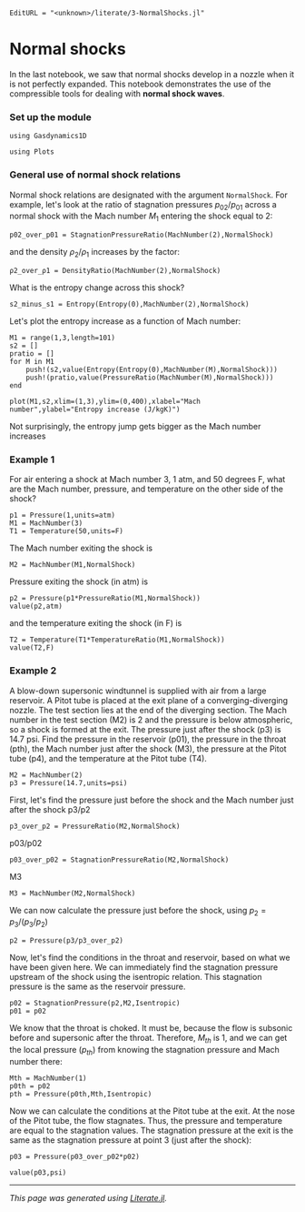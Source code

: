 ```@meta
EditURL = "<unknown>/literate/3-NormalShocks.jl"
```

# Normal shocks
In the last notebook, we saw that normal shocks develop in a nozzle when it is
not perfectly expanded. This notebook demonstrates the use of the compressible tools
for dealing with **normal shock waves**.

### Set up the module

```@example 3-NormalShocks
using Gasdynamics1D
```

```@example 3-NormalShocks
using Plots
```

### General use of normal shock relations
Normal shock relations are designated with the argument `NormalShock`. For example,
let's look at the ratio of stagnation pressures $p_{02}/p_{01}$ across a normal shock
 with the Mach number $M_1$ entering the shock equal to 2:

```@example 3-NormalShocks
p02_over_p01 = StagnationPressureRatio(MachNumber(2),NormalShock)
```

and the density $\rho_2/\rho_1$ increases by the factor:

```@example 3-NormalShocks
ρ2_over_ρ1 = DensityRatio(MachNumber(2),NormalShock)
```

What is the entropy change across this shock?

```@example 3-NormalShocks
s2_minus_s1 = Entropy(Entropy(0),MachNumber(2),NormalShock)
```

Let's plot the entropy increase as a function of Mach number:

```@example 3-NormalShocks
M1 = range(1,3,length=101)
s2 = []
pratio = []
for M in M1
    push!(s2,value(Entropy(Entropy(0),MachNumber(M),NormalShock)))
    push!(pratio,value(PressureRatio(MachNumber(M),NormalShock)))
end
```

```@example 3-NormalShocks
plot(M1,s2,xlim=(1,3),ylim=(0,400),xlabel="Mach number",ylabel="Entropy increase (J/kgK)")
```

Not surprisingly, the entropy jump gets bigger as the Mach number increases

### Example 1
For air entering a shock at Mach number 3, 1 atm, and 50 degrees F, what are the
Mach number, pressure, and temperature on the other side of the shock?

```@example 3-NormalShocks
p1 = Pressure(1,units=atm)
M1 = MachNumber(3)
T1 = Temperature(50,units=F)
```

The Mach number exiting the shock is

```@example 3-NormalShocks
M2 = MachNumber(M1,NormalShock)
```

Pressure exiting the shock (in atm) is

```@example 3-NormalShocks
p2 = Pressure(p1*PressureRatio(M1,NormalShock))
value(p2,atm)
```

and the temperature exiting the shock (in F) is

```@example 3-NormalShocks
T2 = Temperature(T1*TemperatureRatio(M1,NormalShock))
value(T2,F)
```

### Example 2
A blow-down supersonic windtunnel is supplied with air from a large reservoir.
A Pitot tube is placed at the exit plane of a converging-diverging nozzle. The test
section lies at the end of the diverging section. The Mach number in the test
section (M2) is 2 and the pressure is below atmospheric, so a shock is formed at
the exit. The pressure just after the shock (p3) is 14.7 psi. Find the pressure in
the reservoir (p01), the pressure in the throat (pth), the Mach number just after
the shock (M3), the pressure at the Pitot tube (p4), and the temperature at the Pitot
 tube (T4).

```@example 3-NormalShocks
M2 = MachNumber(2)
p3 = Pressure(14.7,units=psi)
```

First, let's find the pressure just before the shock and the Mach number
just after the shock
p3/p2

```@example 3-NormalShocks
p3_over_p2 = PressureRatio(M2,NormalShock)
```

p03/p02

```@example 3-NormalShocks
p03_over_p02 = StagnationPressureRatio(M2,NormalShock)
```

M3

```@example 3-NormalShocks
M3 = MachNumber(M2,NormalShock)
```

We can now calculate the pressure just before the shock, using $p_2 = p_3/(p_3/p_2)$

```@example 3-NormalShocks
p2 = Pressure(p3/p3_over_p2)
```

Now, let's find the conditions in the throat and reservoir, based on what we have
 been given here. We can immediately find the stagnation pressure upstream of the
 shock using the isentropic relation. This stagnation pressure is the same as the
 reservoir pressure.

```@example 3-NormalShocks
p02 = StagnationPressure(p2,M2,Isentropic)
p01 = p02
```

We know that the throat is choked. It must be, because the flow is subsonic before
and supersonic after the throat. Therefore, $M_{th}$ is 1, and we can get the local
pressure ($p_{th}$) from knowing the stagnation pressure and Mach number there:

```@example 3-NormalShocks
Mth = MachNumber(1)
p0th = p02
pth = Pressure(p0th,Mth,Isentropic)
```

Now we can calculate the conditions at the Pitot tube at the exit. At the nose of
the Pitot tube, the flow stagnates. Thus, the pressure and temperature are equal
to the stagnation values. The stagnation pressure at the exit is the same as the
stagnation pressure at point 3 (just after the shock):

```@example 3-NormalShocks
p03 = Pressure(p03_over_p02*p02)
```

```@example 3-NormalShocks
value(p03,psi)
```

---

*This page was generated using [Literate.jl](https://github.com/fredrikekre/Literate.jl).*

